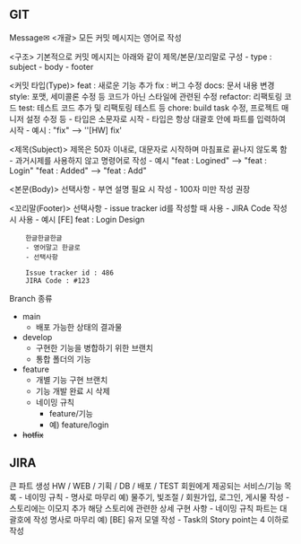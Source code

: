 
**GIT**
-------------------------------------------
Message✉
<개괄>
    모든 커밋 메시지는 영어로 작성

<구조>
    기본적으로 커밋 메시지는 아래와 같이 제목/본문/꼬리말로 구성
    - type : subject
    - body
    - footer

<커밋 타입(Type)>
    feat : 새로운 기능 추가
    fix : 버그 수정
    docs: 문서 내용 변경
    style: 포맷,  세미콜론 수정 등 코드가 아닌 스타일에 관련된 수정
    refactor: 리팩토링 코드
    test: 테스트 코드 추가 및 리팩토링 테스트 등
    chore: build task 수정, 프로젝트 매니저 설정 수정 등
    - 타입은 소문자로 시작
    - 타입은 항상 대괄호 안에 파트를 입력하여 시작
    - 예시
        : "fix" --> ''[HW] fix'


<제목(Subject)>
    제목은 50자 이내로, 대문자로 시작하며 마침표로 끝나지 않도록 함
    - 과거시제를 사용하지 않고 명령어로 작성
    - 예시
        "feat : Logined" --> "feat : Login"
        "feat : Added" --> "feat : Add"

<본문(Body)>
    선택사항
    - 부연 설명 필요 시 작성
    - 100자 미만 작성 권장

<꼬리말(Footer)>
    선택사항
    - issue tracker id를 작성할 때 사용
    - JIRA Code 작성 시 사용
    - 예시
        [FE] feat : Login Design

        한글한글한글
        - 영어말고 한글로
        - 선택사항
    
        Issue tracker id : 486
        JIRA Code : #123



Branch 종류

- main
  - 배포 가능한 상태의 결과물
- develop
  - 구현한 기능을 병합하기 위한 브랜치
  - 통합 폴더의 기능
- feature
  - 개별 기능 구현 브랜치
  - 기능 개발 완료 시 삭제
  - 네이밍 규칙
    - feature/기능
    - 예) feature/login
- ~~hotfix~~



**JIRA**
-------------------------------------------

<Epic>
    큰 파트 생성
    HW / WEB / 기획 / DB / 배포 / TEST

<Story>
    회원에게 제공되는 서비스/기능 목록
    - 네이밍 규칙 - 명사로 마무리
        예) 물주기, 빛조절 / 회원가입, 로그인, 게시물 작성
    - 스토리에는 이모지 추가

<Task>
    해당 스토리에 관련한 상세 구현 사항
    - 네이밍 규칙
        파트는 대괄호에 작성
        명사로 마무리
            예) [BE] 유저 모델 작성
    - Task의 Story point는 4 이하로 작성